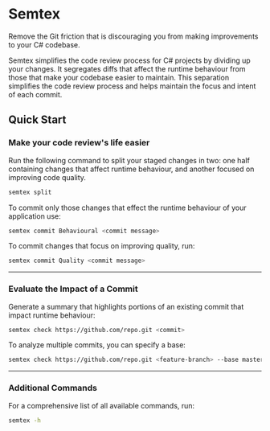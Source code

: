 # Semtex

Remove the Git friction that is discouraging you from making improvements to your C# codebase. 

Semtex simplifies the code review process for C# projects by dividing up your changes. It segregates
diffs that affect the runtime behaviour from those that make your codebase easier to maintain. This separation 
simplifies the code review process and helps maintain the focus and intent of each commit.

## Quick Start
### Make your code review's life easier
Run the following command to split your staged changes in two: one half containing changes that affect runtime
behaviour, and another focused on improving code quality.
```sh
semtex split
```
To commit only those changes that effect the runtime behaviour of your application use:
```sh
semtex commit Behavioural <commit message>
```
To commit changes that focus on improving quality, run:
```sh
semtex commit Quality <commit message>
```

-------
 
### Evaluate the Impact of a Commit
Generate a summary that highlights portions of an existing commit that impact runtime behaviour:
```sh
semtex check https://github.com/repo.git <commit>
```
To analyze multiple commits, you can specify a base:
```sh
semtex check https://github.com/repo.git <feature-branch> --base master
```

-----
### Additional Commands
For a comprehensive list of all available commands, run:
```sh
semtex -h
```